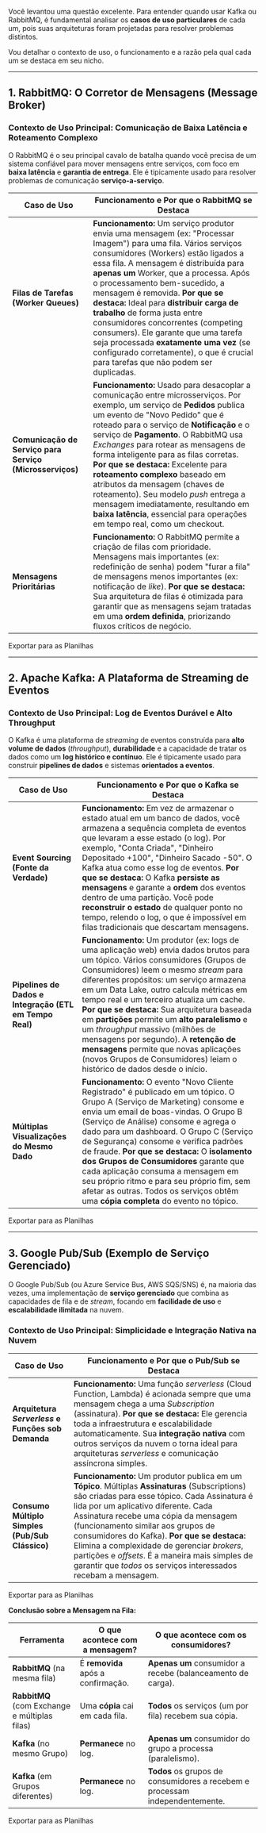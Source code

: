 Você levantou uma questão excelente. Para entender quando usar Kafka ou RabbitMQ, é fundamental analisar os **casos de uso particulares** de cada um, pois suas arquiteturas foram projetadas para resolver problemas distintos.

Vou detalhar o contexto de uso, o funcionamento e a razão pela qual cada um se destaca em seu nicho.

---

## 1. RabbitMQ: O Corretor de Mensagens (Message Broker)

### Contexto de Uso Principal: Comunicação de Baixa Latência e Roteamento Complexo

O RabbitMQ é o seu principal cavalo de batalha quando você precisa de um sistema confiável para mover mensagens entre serviços, com foco em **baixa latência** e **garantia de entrega**. Ele é tipicamente usado para resolver problemas de comunicação **serviço-a-serviço**.

|Caso de Uso|Funcionamento e Por que o RabbitMQ se Destaca|
|---|---|
|**Filas de Tarefas (Worker Queues)**|**Funcionamento:** Um serviço produtor envia uma mensagem (ex: "Processar Imagem") para uma fila. Vários serviços consumidores (Workers) estão ligados a essa fila. A mensagem é distribuída para **apenas um** Worker, que a processa. Após o processamento bem-sucedido, a mensagem é removida. **Por que se destaca:** Ideal para **distribuir carga de trabalho** de forma justa entre consumidores concorrentes (competing consumers). Ele garante que uma tarefa seja processada **exatamente uma vez** (se configurado corretamente), o que é crucial para tarefas que não podem ser duplicadas.|
|**Comunicação de Serviço para Serviço (Microsserviços)**|**Funcionamento:** Usado para desacoplar a comunicação entre microsserviços. Por exemplo, um serviço de **Pedidos** publica um evento de "Novo Pedido" que é roteado para o serviço de **Notificação** e o serviço de **Pagamento**. O RabbitMQ usa _Exchanges_ para rotear as mensagens de forma inteligente para as filas corretas. **Por que se destaca:** Excelente para **roteamento complexo** baseado em atributos da mensagem (chaves de roteamento). Seu modelo _push_ entrega a mensagem imediatamente, resultando em **baixa latência**, essencial para operações em tempo real, como um checkout.|
|**Mensagens Prioritárias**|**Funcionamento:** O RabbitMQ permite a criação de filas com prioridade. Mensagens mais importantes (ex: redefinição de senha) podem "furar a fila" de mensagens menos importantes (ex: notificação de _like_). **Por que se destaca:** Sua arquitetura de filas é otimizada para garantir que as mensagens sejam tratadas em uma **ordem definida**, priorizando fluxos críticos de negócio.|

Exportar para as Planilhas

---

## 2. Apache Kafka: A Plataforma de Streaming de Eventos

### Contexto de Uso Principal: Log de Eventos Durável e Alto Throughput

O Kafka é uma plataforma de _streaming_ de eventos construída para **alto volume de dados** (_throughput_), **durabilidade** e a capacidade de tratar os dados como um **log histórico e contínuo**. Ele é tipicamente usado para construir **pipelines de dados** e sistemas **orientados a eventos**.

|Caso de Uso|Funcionamento e Por que o Kafka se Destaca|
|---|---|
|**Event Sourcing (Fonte da Verdade)**|**Funcionamento:** Em vez de armazenar o estado atual em um banco de dados, você armazena a sequência completa de eventos que levaram a esse estado (o log). Por exemplo, "Conta Criada", "Dinheiro Depositado +100", "Dinheiro Sacado -50". O Kafka atua como esse log de eventos. **Por que se destaca:** O Kafka **persiste as mensagens** e garante a **ordem** dos eventos dentro de uma partição. Você pode **reconstruir o estado** de qualquer ponto no tempo, relendo o log, o que é impossível em filas tradicionais que descartam mensagens.|
|**Pipelines de Dados e Integração (ETL em Tempo Real)**|**Funcionamento:** Um produtor (ex: logs de uma aplicação web) envia dados brutos para um tópico. Vários consumidores (Grupos de Consumidores) leem o mesmo _stream_ para diferentes propósitos: um serviço armazena em um Data Lake, outro calcula métricas em tempo real e um terceiro atualiza um cache. **Por que se destaca:** Sua arquitetura baseada em **partições** permite um **alto paralelismo** e um _throughput_ massivo (milhões de mensagens por segundo). A **retenção de mensagens** permite que novas aplicações (novos Grupos de Consumidores) leiam o histórico de dados desde o início.|
|**Múltiplas Visualizações do Mesmo Dado**|**Funcionamento:** O evento "Novo Cliente Registrado" é publicado em um tópico. O Grupo A (Serviço de Marketing) consome e envia um email de boas-vindas. O Grupo B (Serviço de Análise) consome e agrega o dado para um dashboard. O Grupo C (Serviço de Segurança) consome e verifica padrões de fraude. **Por que se destaca:** O **isolamento dos Grupos de Consumidores** garante que cada aplicação consuma a mensagem em seu próprio ritmo e para seu próprio fim, sem afetar as outras. Todos os serviços obtêm uma **cópia completa** do evento no tópico.|

Exportar para as Planilhas

---

## 3. Google Pub/Sub (Exemplo de Serviço Gerenciado)

O Google Pub/Sub (ou Azure Service Bus, AWS SQS/SNS) é, na maioria das vezes, uma implementação de **serviço gerenciado** que combina as capacidades de fila e de _stream_, focando em **facilidade de uso** e **escalabilidade ilimitada** na nuvem.

### Contexto de Uso Principal: Simplicidade e Integração Nativa na Nuvem

|Caso de Uso|Funcionamento e Por que o Pub/Sub se Destaca|
|---|---|
|**Arquitetura _Serverless_ e Funções sob Demanda**|**Funcionamento:** Uma função _serverless_ (Cloud Function, Lambda) é acionada sempre que uma mensagem chega a uma _Subscription_ (assinatura). **Por que se destaca:** Ele gerencia toda a infraestrutura e escalabilidade automaticamente. Sua **integração nativa** com outros serviços da nuvem o torna ideal para arquiteturas _serverless_ e comunicação assíncrona simples.|
|**Consumo Múltiplo Simples (Pub/Sub Clássico)**|**Funcionamento:** Um produtor publica em um **Tópico**. Múltiplas **Assinaturas** (Subscriptions) são criadas para esse tópico. Cada Assinatura é lida por um aplicativo diferente. Cada Assinatura recebe uma cópia da mensagem (funcionamento similar aos grupos de consumidores do Kafka). **Por que se destaca:** Elimina a complexidade de gerenciar _brokers_, partições e _offsets_. É a maneira mais simples de garantir que _todos_ os serviços interessados recebam a mensagem.|

Exportar para as Planilhas

**Conclusão sobre a Mensagem na Fila:**

|Ferramenta|O que acontece com a mensagem?|O que acontece com os consumidores?|
|---|---|---|
|**RabbitMQ** (na mesma fila)|É **removida** após a confirmação.|**Apenas um** consumidor a recebe (balanceamento de carga).|
|**RabbitMQ** (com Exchange e múltiplas filas)|Uma **cópia** cai em cada fila.|**Todos** os serviços (um por fila) recebem sua cópia.|
|**Kafka** (no mesmo Grupo)|**Permanece** no log.|**Apenas um** consumidor do grupo a processa (paralelismo).|
|**Kafka** (em Grupos diferentes)|**Permanece** no log.|**Todos** os grupos de consumidores a recebem e processam independentemente.|

Exportar para as Planilhas